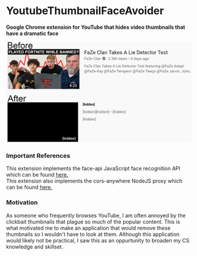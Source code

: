 # YoutubeThumbnailFaceAvoider
**Google Chrome extension for YouTube that hides video thumbnails that have a dramatic face**

![Example effect](Images/ThumbnailFaceAvoiderBeforeAfter.jpg)

### Important References

This extension implements the face-api JavaScript face recognition API which can be found [here.](https://github.com/justadudewhohacks/face-api.js/)  
This extension also implements the cors-anywhere NodeJS proxy which can be found [here.](https://github.com/Rob--W/cors-anywhere)

### Motivation

As someone who frequently browses YouTube, I am often annoyed by the clickbait thumbnails that plague so much of the popular content. This is what motivated me to make an application that would remove these thumbnails so I wouldn't have to look at them. Although this application would likely not be practical, I saw this as an oppurtunity to broaden my CS knowledge and skillset.
